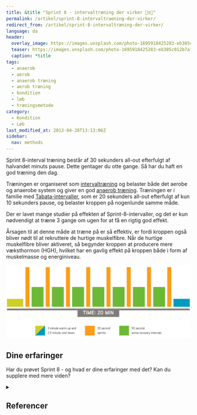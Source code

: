 ```yaml
---
title: &title "Sprint 8 - intervaltræning der virker 🏃‍♀️🏃"
permalink: /artikel/sprint-8-intervaltraening-der-virker/
redirect_from: /artikel/sprint-8-intervaltræning-der-virker/
language: da
header:
  overlay_image: https://images.unsplash.com/photo-1695918425283-eb385c012b7a?q=80&w=1470&auto=format&fit=crop&ixlib=rb-4.0.3&ixid=M3wxMjA3fDB8MHxwaG90by1wYWdlfHx8fGVufDB8fHx8fA%3D%3D
  teaser: https://images.unsplash.com/photo-1695918425283-eb385c012b7a?q=80&w=300&auto=format&fit=crop&ixlib=rb-4.0.3&ixid=M3wxMjA3fDB8MHxwaG90by1wYWdlfHx8fGVufDB8fHx8fA%3D%3D
  caption: *title
tags:
  - anaerob
  - aerob
  - anaerob træning
  - aerob træning
  - kondition
  - løb
  - træningsmetode
category:
  - Kondition
  - Løb
last_modified_at: 2013-04-28T13:13:06Z
sidebar:
  nav: methods
---
```


Sprint 8-interval træning består af 30 sekunders all-out efterfulgt af halvandet minuts pause. Dette gentager du otte gange. Så har du haft en god træning den dag.

Træningen er organiseret som [intervaltræning](/intervaltraening/) og belaster både det aerobe og anaerobe system og giver en god [anaerob træning](/anaerob-traening/). Træningen er i familie med [Tabata-intervaller](/artikel/tabata-traening-intervaller/), som er 20 sekunders all-out efterfulgt af kun 10 sekunders pause, og belaster kroppen på nogenlunde samme måde.

Der er lavet mange studier på effekten af Sprint-8-intervaller, og det er kun nødvendigt at træne 3 gange om ugen for at få en rigtig god effekt.

Årsagen til at denne måde at træne på er så effektiv, er fordi kroppen også bliver nødt til at rekruttere de hurtige muskelfibre. Når de hurtige muskelfibre bliver aktiveret, så begynder kroppen at producere mere væksthormon (HGH), hvilket har en gavlig effekt på kroppen både i form af muskelmasse og energiniveau.

![Sprint 8](/assets/images/sprint-8-landing-infographic.jpg "Sprint 8")

## Dine erfaringer

Har du prøvet Sprint 8 - og hvad er dine erfaringer med det? Kan du supplere med mere viden?

<details markdown="1" class="references">
  <summary><h2 id="references">Referencer</h2></summary>

- [Sprint 8](https://sprint8.com/)
</details>
